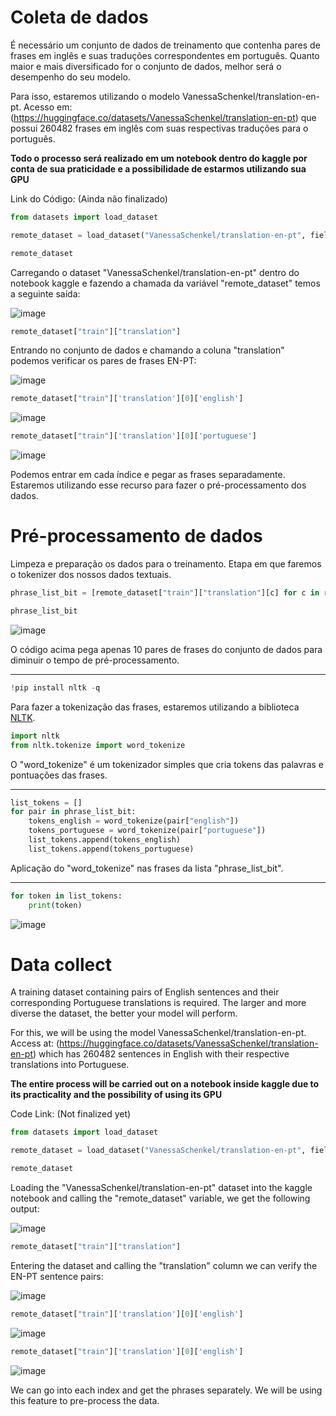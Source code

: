 # Coleta de dados
É necessário um conjunto de dados de treinamento que contenha pares de frases em inglês e suas traduções correspondentes em português. Quanto maior e mais diversificado for o conjunto de dados, melhor será o desempenho do seu modelo.

Para isso, estaremos utilizando o modelo VanessaSchenkel/translation-en-pt. Acesso em: (https://huggingface.co/datasets/VanessaSchenkel/translation-en-pt) que possui 260482 frases em inglês com suas respectivas traduções para o português.

**Todo o processo será realizado em um notebook dentro do kaggle por conta de sua praticidade e a possibilidade de estarmos utilizando sua GPU**

Link do Código: (Ainda não finalizado)

````python
from datasets import load_dataset

remote_dataset = load_dataset("VanessaSchenkel/translation-en-pt", field="data")

remote_dataset
````
Carregando o dataset "VanessaSchenkel/translation-en-pt" dentro do notebook kaggle e fazendo a chamada da variável "remote_dataset" temos a seguinte saída:

![image](https://github.com/HedvaldoCosta/TranslatorEN-PT/assets/67663958/fcd72931-c1fc-42e9-a410-dd5994430b67)

````python
remote_dataset["train"]["translation"]
````
Entrando no conjunto de dados e chamando a coluna "translation" podemos verificar os pares de frases EN-PT:

![image](https://github.com/HedvaldoCosta/TranslatorEN-PT/assets/67663958/35256b73-ac3c-4da4-9011-3bba499a7ba2)

````python
remote_dataset["train"]['translation'][0]['english']
````
![image](https://github.com/HedvaldoCosta/TranslatorEN-PT/assets/67663958/8cc00aec-7295-44e4-ad5b-ffc0caae8484)

````python
remote_dataset["train"]['translation'][0]['portuguese']
````
![image](https://github.com/HedvaldoCosta/TranslatorEN-PT/assets/67663958/e0e73e14-eade-478e-ab85-f180d0b6c725)

Podemos entrar em cada índice e pegar as frases separadamente. Estaremos utilizando esse recurso para fazer o pré-processamento dos dados.

# Pré-processamento de dados
Limpeza e preparação os dados para o treinamento. Etapa em que faremos o tokenizer dos nossos dados textuais.

````python
phrase_list_bit = [remote_dataset["train"]["translation"][c] for c in range(1, 10)]
````
````python
phrase_list_bit
````

![image](https://github.com/HedvaldoCosta/TranslatorEN-PT/assets/67663958/12bebad8-fff0-44b9-8fdd-dc049ef4ef68)

O código acima pega apenas 10 pares de frases do conjunto de dados para diminuir o tempo de pré-processamento.

---
````python
!pip install nltk -q
````

Para fazer a tokenização das frases, estaremos utilizando a biblioteca [NLTK](https://www.nltk.org).

````python
import nltk
from nltk.tokenize import word_tokenize
````
O "word_tokenize" é um tokenizador simples que cria tokens das palavras e pontuações das frases.

---
````python
list_tokens = []
for pair in phrase_list_bit:
    tokens_english = word_tokenize(pair["english"])
    tokens_portuguese = word_tokenize(pair["portuguese"])
    list_tokens.append(tokens_english)
    list_tokens.append(tokens_portuguese)
````
Aplicação do "word_tokenize" nas frases da lista "phrase_list_bit".

---
````python
for token in list_tokens:
    print(token)
````
![image](https://github.com/HedvaldoCosta/TranslatorEN-PT/assets/67663958/34a5270b-fcb3-4a72-a4ed-9f0f5c90a88a)



# Data collect
A training dataset containing pairs of English sentences and their corresponding Portuguese translations is required. The larger and more diverse the dataset, the better your model will perform.

For this, we will be using the model VanessaSchenkel/translation-en-pt. Access at: (https://huggingface.co/datasets/VanessaSchenkel/translation-en-pt) which has 260482 sentences in English with their respective translations into Portuguese.

**The entire process will be carried out on a notebook inside kaggle due to its practicality and the possibility of using its GPU**

Code Link: (Not finalized yet)

````python
from datasets import load_dataset

remote_dataset = load_dataset("VanessaSchenkel/translation-en-pt", field="data")

remote_dataset
````
Loading the "VanessaSchenkel/translation-en-pt" dataset into the kaggle notebook and calling the "remote_dataset" variable, we get the following output:

![image](https://github.com/HedvaldoCosta/TranslatorEN-PT/assets/67663958/fcd72931-c1fc-42e9-a410-dd5994430b67)

````python
remote_dataset["train"]["translation"]
````
Entering the dataset and calling the "translation" column we can verify the EN-PT sentence pairs:

![image](https://github.com/HedvaldoCosta/TranslatorEN-PT/assets/67663958/35256b73-ac3c-4da4-9011-3bba499a7ba2)

````python
remote_dataset["train"]['translation'][0]['english']
````
![image](https://github.com/HedvaldoCosta/TranslatorEN-PT/assets/67663958/8cc00aec-7295-44e4-ad5b-ffc0caae8484)

````python
remote_dataset["train"]['translation'][0]['english']
````
![image](https://github.com/HedvaldoCosta/TranslatorEN-PT/assets/67663958/e0e73e14-eade-478e-ab85-f180d0b6c725)

We can go into each index and get the phrases separately. We will be using this feature to pre-process the data.